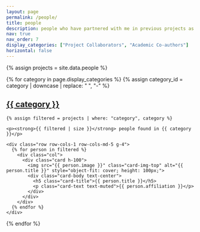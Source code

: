 ```yaml
---
layout: page
permalink: /people/
title: people
description: people who have partnered with me in previous projects as well as those currently collaborating
nav: true
nav_order: 7
display_categories: ["Project Collaborators", "Academic Co-authors"]
horizontal: false
---
```


{% assign projects = site.data.people %}

<div class="projects">
  {% for category in page.display_categories %}
    {% assign category_id = category | downcase | replace: " ", "-" %}
    <a id="{{ category_id }}" href=".#{{ category_id }}">
      <h2 class="category text-capitalize">{{ category }}</h2>
    </a>

    {% assign filtered = projects | where: "category", category %}

    <p><strong>{{ filtered | size }}</strong> people found in {{ category }}</p>

    <div class="row row-cols-1 row-cols-md-5 g-4">
      {% for person in filtered %}
        <div class="col">
          <div class="card h-100">
            <img src="{{ person.image }}" class="card-img-top" alt="{{ person.title }}" style="object-fit: cover; height: 100px;">
            <div class="card-body text-center">
              <h5 class="card-title">{{ person.title }}</h5>
              <p class="card-text text-muted">{{ person.affiliation }}</p>
            </div>
          </div>
        </div>
      {% endfor %}
    </div>
  {% endfor %}
</div>
